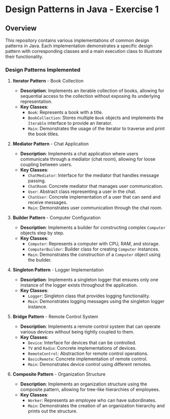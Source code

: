 # Design Patterns in Java - Exercise 1

## Overview
This repository contains various implementations of common design patterns in Java. Each implementation demonstrates a specific design pattern with corresponding classes and a main execution class to illustrate their functionality. 

### Design Patterns Implemented

1. **Iterator Pattern** - Book Collection
   - **Description**: Implements an iterable collection of books, allowing for sequential access to the collection without exposing its underlying representation.
   - **Key Classes**:
     - `Book`: Represents a book with a title.
     - `BookCollection`: Stores multiple `Book` objects and implements the `Iterable` interface to provide an iterator.
     - `Main`: Demonstrates the usage of the iterator to traverse and print the book titles.

2. **Mediator Pattern** - Chat Application
   - **Description**: Implements a chat application where users communicate through a mediator (chat room), allowing for loose coupling between users.
   - **Key Classes**:
     - `ChatMediator`: Interface for the mediator that handles message passing.
     - `ChatRoom`: Concrete mediator that manages user communication.
     - `User`: Abstract class representing a user in the chat.
     - `ChatUser`: Concrete implementation of a user that can send and receive messages.
     - `Main`: Demonstrates user communication through the chat room.

3. **Builder Pattern** - Computer Configuration
   - **Description**: Implements a builder for constructing complex `Computer` objects step by step.
   - **Key Classes**:
     - `Computer`: Represents a computer with CPU, RAM, and storage.
     - `ComputerBuilder`: Builder class for creating `Computer` instances.
     - `Main`: Demonstrates the construction of a `Computer` object using the builder.

4. **Singleton Pattern** - Logger Implementation
   - **Description**: Implements a singleton logger that ensures only one instance of the logger exists throughout the application.
   - **Key Classes**:
     - `Logger`: Singleton class that provides logging functionality.
     - `Main`: Demonstrates logging messages using the singleton logger instance.

5. **Bridge Pattern** - Remote Control System
   - **Description**: Implements a remote control system that can operate various devices without being tightly coupled to them.
   - **Key Classes**:
     - `Device`: Interface for devices that can be controlled.
     - `TV` and `Radio`: Concrete implementations of devices.
     - `RemoteControl`: Abstraction for remote control operations.
     - `BasicRemote`: Concrete implementation of remote control.
     - `Main`: Demonstrates device control using different remotes.

6. **Composite Pattern** - Organization Structure
   - **Description**: Implements an organization structure using the composite pattern, allowing for tree-like hierarchies of employees.
   - **Key Classes**:
     - `Worker`: Represents an employee who can have subordinates.
     - `Main`: Demonstrates the creation of an organization hierarchy and prints out the structure.
